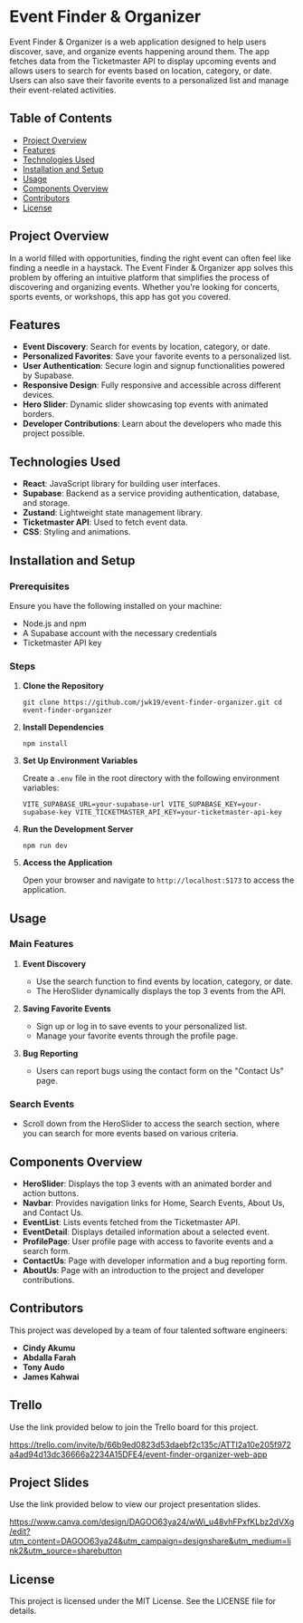 Event Finder & Organizer
========================

Event Finder & Organizer is a web application designed to help users discover, save, and organize events happening around them. The app fetches data from the Ticketmaster API to display upcoming events and allows users to search for events based on location, category, or date. Users can also save their favorite events to a personalized list and manage their event-related activities.

Table of Contents
-----------------

-   [Project Overview](#project-overview)
-   [Features](#features)
-   [Technologies Used](#technologies-used)
-   [Installation and Setup](#installation-and-setup)
-   [Usage](#usage)
-   [Components Overview](#components-overview)
-   [Contributors](#contributors)
-   [License](#license)

Project Overview
----------------

In a world filled with opportunities, finding the right event can often feel like finding a needle in a haystack. The Event Finder & Organizer app solves this problem by offering an intuitive platform that simplifies the process of discovering and organizing events. Whether you're looking for concerts, sports events, or workshops, this app has got you covered.

Features
--------

-   **Event Discovery**: Search for events by location, category, or date.
-   **Personalized Favorites**: Save your favorite events to a personalized list.
-   **User Authentication**: Secure login and signup functionalities powered by Supabase.
-   **Responsive Design**: Fully responsive and accessible across different devices.
-   **Hero Slider**: Dynamic slider showcasing top events with animated borders.
-   **Developer Contributions**: Learn about the developers who made this project possible.

Technologies Used
-----------------

-   **React**: JavaScript library for building user interfaces.
-   **Supabase**: Backend as a service providing authentication, database, and storage.
-   **Zustand**: Lightweight state management library.
-   **Ticketmaster API**: Used to fetch event data.
-   **CSS**: Styling and animations.

Installation and Setup
----------------------

### Prerequisites

Ensure you have the following installed on your machine:

-   Node.js and npm
-   A Supabase account with the necessary credentials
-   Ticketmaster API key

### Steps

1.  **Clone the Repository**

    `git clone https://github.com/jwk19/event-finder-organizer.git
    cd event-finder-organizer`

2.  **Install Dependencies**

    `npm install`

3.  **Set Up Environment Variables**

    Create a `.env` file in the root directory with the following environment variables:

    `VITE_SUPABASE_URL=your-supabase-url
    VITE_SUPABASE_KEY=your-supabase-key
    VITE_TICKETMASTER_API_KEY=your-ticketmaster-api-key`

4.  **Run the Development Server**

    `npm run dev`

5.  **Access the Application**

    Open your browser and navigate to `http://localhost:5173` to access the application.

Usage
-----

### Main Features

1.  **Event Discovery**

    -   Use the search function to find events by location, category, or date.
    -   The HeroSlider dynamically displays the top 3 events from the API.
2.  **Saving Favorite Events**

    -   Sign up or log in to save events to your personalized list.
    -   Manage your favorite events through the profile page.
3.  **Bug Reporting**

    -   Users can report bugs using the contact form on the "Contact Us" page.

### Search Events

-   Scroll down from the HeroSlider to access the search section, where you can search for more events based on various criteria.

Components Overview
-------------------

-   **HeroSlider**: Displays the top 3 events with an animated border and action buttons.
-   **Navbar**: Provides navigation links for Home, Search Events, About Us, and Contact Us.
-   **EventList**: Lists events fetched from the Ticketmaster API.
-   **EventDetail**: Displays detailed information about a selected event.
-   **ProfilePage**: User profile page with access to favorite events and a search form.
-   **ContactUs**: Page with developer information and a bug reporting form.
-   **AboutUs**: Page with an introduction to the project and developer contributions.

Contributors
------------

This project was developed by a team of four talented software engineers:

-   **Cindy Akumu**
-   **Abdalla Farah**
-   **Tony Audo**
-   **James Kahwai**


Trello
------------

Use the link provided below to join the Trello board for this project.

https://trello.com/invite/b/66b9ed0823d53daebf2c135c/ATTI2a10e205f972a4ad94d13dc36666a2234A15DFE4/event-finder-organizer-web-app

Project Slides
------------

Use the link provided below to view our project presentation slides.

https://www.canva.com/design/DAGOO63ya24/wWi_u48vhFPxfKLbz2dVXg/edit?utm_content=DAGOO63ya24&utm_campaign=designshare&utm_medium=link2&utm_source=sharebutton

License
-------

This project is licensed under the MIT License. See the LICENSE file for details.